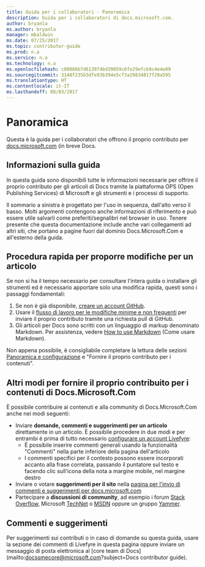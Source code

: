 ```yaml
---
title: Guida per i collaboratori - Panoramica
description: Guida per i collaboratori di docs.microsoft.com.
author: bryanla
ms.author: bryanla
manager: mbaldwin
ms.date: 07/25/2017
ms.topic: contributor-guide
ms.prod: n.a
ms.service: n.a
ms.technology: n.a
ms.openlocfilehash: c80086b7d613974bd39059c6fe29efcb9c4e4e09
ms.sourcegitcommit: 3148f235b3dfe93b394e5cf3a29834817f20a595
ms.translationtype: HT
ms.contentlocale: it-IT
ms.lasthandoff: 08/03/2017
---
```

# <a name="overview"></a>Panoramica

Questa è la guida per i collaboratori che offrono il proprio contributo per [docs.microsoft.com](http://docs.microsoft.com) (in breve Docs. 

## <a name="about-this-guide"></a>Informazioni sulla guida

In questa guida sono disponibili tutte le informazioni necessarie per offrire il proprio contributo per gli articoli di Docs tramite la piattaforma OPS (Open Publishing Services) di Microsoft e gli strumenti e i processi di supporto.

Il sommario a sinistra è progettato per l'uso in sequenza, dall'alto verso il basso. Molti argomenti contengono anche informazioni di riferimento e può essere utile salvarli come preferiti/segnalibri nel browser in uso. Tenere presente che questa documentazione include anche vari collegamenti ad altri siti, che portano a pagine fuori dal dominio Docs.Microsoft.Com e all'esterno della guida.

## <a name="quickstart-to-propose-an-article-change"></a>Procedura rapida per proporre modifiche per un articolo

Se non si ha il tempo necessario per consultare l'intera guida o installare gli strumenti ed è necessario apportare solo una modifica rapida, questi sono i passaggi fondamentali:

1. Se non è già disponibile, [creare un account GitHub](https://github.com/join).
2. Usare il [flusso di lavoro per le modifiche minime e non frequenti](~/help-crr/help-content/contribute/contribute-how-to-write-workflows-minor.md?toc=/contribute/TOC.json&bc=/contribute/breadcrumb/toc.json) per inviare il proprio contributo tramite una richiesta pull di GitHub.  
3. Gli articoli per Docs sono scritti con un linguaggio di markup denominato Markdown. Per assistenza, vedere [How to use Markdown](~/help-crr/help-content/contribute/contribute-how-to-write-use-markdown.md?toc=/contribute/TOC.json&bc=/contribute/breadcrumb/toc.json) (Come usare Markdown).

Non appena possibile, è consigliabile completare la lettura delle sezioni [Panoramica e configurazione](~/help-crr/help-content/contribute/contribute-get-started-git-github-fundamentals.md?toc=/contribute/TOC.json&bc=/contribute/breadcrumb/toc.json) e "Fornire il proprio contributo per i contenuti".  

## <a name="additional-ways-to-contribute-to-docsmicrosoftcom-content"></a>Altri modi per fornire il proprio contribuito per i contenuti di Docs.Microsoft.Com

È possibile contribuire ai contenuti e alla community di Docs.Microsoft.Com anche nei modi seguenti:

- Inviare **domande, commenti e suggerimenti per un articolo** direttamente in un articolo. È possibile procedere in due modi e per entrambi è prima di tutto necessario [configurare un account Livefyre](~/help-crr/help-content/contribute/contribute-get-started-setup-github.md?toc=/contribute/TOC.json&bc=/contribute/breadcrumb/toc.json#set-up-your-livefyre-account):  
  - È possibile inserire commenti generali usando la funzionalità "Commenti" nella parte inferiore della pagina dell'articolo  
  - I commenti specifici per il contesto possono essere incorporati accanto alla frase correlata, passando il puntatore sul testo e facendo clic sull'icona della nota a margine mobile, nel margine destro  
- Inviare o votare **suggerimenti per il sito** nella [pagina per l'invio di commenti e suggerimenti per docs.microsoft.com](https://msdocs.uservoice.com/forums/364242-general-site-feedback)  
- Partecipare a **discussioni di community**, ad esempio i forum [Stack Overflow](http://stackoverflow.com/tags), Microsoft [TechNet](https://social.technet.microsoft.com/Forums/home) o [MSDN](https://social.msdn.microsoft.com/Forums/home) oppure un gruppo [Yammer](https://www.yammer.com/).  

## <a name="feedback"></a>Commenti e suggerimenti 

Per suggerimenti sui contributi o in caso di domande su questa guida, usare la sezione dei commenti di Livefyre in questa pagina oppure inviare un messaggio di posta elettronica al [core team di Docs](mailto:docssmecore@microsoft.com?subject=Docs contributor guide).
